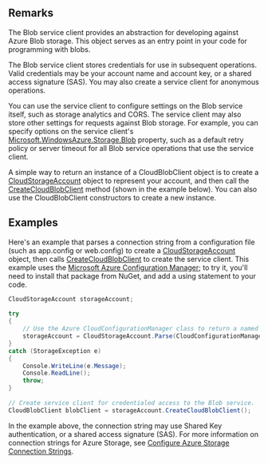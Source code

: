 ## Remarks  
 The Blob service client provides an abstraction for developing against Azure Blob storage. This object serves as an entry point in your code for programming with blobs.  
  
 The Blob service client stores credentials for use in subsequent operations. Valid credentials may be your account name and account key, or a shared access signature (SAS). You may also create a service client for anonymous operations.  
  
 You can use the service client to configure settings on the Blob service itself, such as storage analytics and CORS. The service client may also store other settings for requests against Blob storage. For example, you can specify options on the service client's [Microsoft.WindowsAzure.Storage.Blob](assetId:///N:Microsoft.WindowsAzure.Storage.Blob?qualifyHint=False&autoUpgrade=True) property, such as a default retry policy or server timeout for all Blob service operations that use the service client.  
  
 A simple way to return an instance of a CloudBlobClient object is to create a [CloudStorageAccount](assetId:///T:Microsoft.WindowsAzure.Storage.CloudStorageAccount?qualifyHint=False&autoUpgrade=True) object to represent your account, and then call the [CreateCloudBlobClient](assetId:///M:Microsoft.WindowsAzure.Storage.CloudStorageAccount.CreateCloudBlobClient?qualifyHint=False&autoUpgrade=True) method (shown in the example below). You can also use the CloudBlobClient constructors to create a new instance.  
  
## Examples  
 Here's an example that parses a connection string from a configuration file (such as app.config or web.config) to create a [CloudStorageAccount](assetId:///T:Microsoft.WindowsAzure.Storage.CloudStorageAccount?qualifyHint=False&autoUpgrade=True) object, then calls [CreateCloudBlobClient](assetId:///M:Microsoft.WindowsAzure.Storage.CloudStorageAccount.CreateCloudBlobClient?qualifyHint=False&autoUpgrade=True) to create the service client. This example uses the [Microsoft Azure Configuration Manager](https://www.nuget.org/packages/Microsoft.WindowsAzure.ConfigurationManager/); to try it, you'll need to install that package from NuGet, and add a using statement to your code.  
  
```c#  
CloudStorageAccount storageAccount;  
  
try  
{  
    // Use the Azure CloudConfigurationManager class to return a named connection string from a config file.   
    storageAccount = CloudStorageAccount.Parse(CloudConfigurationManager.GetSetting("StorageConnectionString"));  
}  
catch (StorageException e)  
{  
    Console.WriteLine(e.Message);  
    Console.ReadLine();  
    throw;  
}  
  
// Create service client for credentialed access to the Blob service.  
CloudBlobClient blobClient = storageAccount.CreateCloudBlobClient();  
```  
  
 In the example above, the connection string may use Shared Key authentication, or a shared access signature (SAS). For more information on connection strings for Azure Storage, see [Configure Azure Storage Connection Strings](https://azure.microsoft.com/documentation/articles/storage-configure-connection-string/).